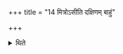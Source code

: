 +++
title = "14 मित्रोऽसीति दक्षिणम् बाहुं"

+++

<details><summary>थिते</summary>

मित्रोऽसीति दक्षिणं बाहुं यजमान उद्यच्छते । वरुणोऽसीति सव्यम् १४
</details>
